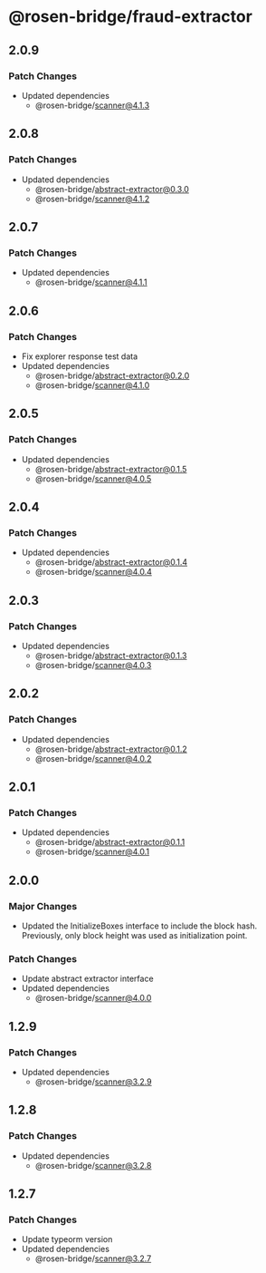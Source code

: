 # @rosen-bridge/fraud-extractor

## 2.0.9

### Patch Changes

- Updated dependencies
  - @rosen-bridge/scanner@4.1.3

## 2.0.8

### Patch Changes

- Updated dependencies
  - @rosen-bridge/abstract-extractor@0.3.0
  - @rosen-bridge/scanner@4.1.2

## 2.0.7

### Patch Changes

- Updated dependencies
  - @rosen-bridge/scanner@4.1.1

## 2.0.6

### Patch Changes

- Fix explorer response test data
- Updated dependencies
  - @rosen-bridge/abstract-extractor@0.2.0
  - @rosen-bridge/scanner@4.1.0

## 2.0.5

### Patch Changes

- Updated dependencies
  - @rosen-bridge/abstract-extractor@0.1.5
  - @rosen-bridge/scanner@4.0.5

## 2.0.4

### Patch Changes

- Updated dependencies
  - @rosen-bridge/abstract-extractor@0.1.4
  - @rosen-bridge/scanner@4.0.4

## 2.0.3

### Patch Changes

- Updated dependencies
  - @rosen-bridge/abstract-extractor@0.1.3
  - @rosen-bridge/scanner@4.0.3

## 2.0.2

### Patch Changes

- Updated dependencies
  - @rosen-bridge/abstract-extractor@0.1.2
  - @rosen-bridge/scanner@4.0.2

## 2.0.1

### Patch Changes

- Updated dependencies
  - @rosen-bridge/abstract-extractor@0.1.1
  - @rosen-bridge/scanner@4.0.1

## 2.0.0

### Major Changes

- Updated the InitializeBoxes interface to include the block hash. Previously, only block height was used as initialization point.

### Patch Changes

- Update abstract extractor interface
- Updated dependencies
  - @rosen-bridge/scanner@4.0.0

## 1.2.9

### Patch Changes

- Updated dependencies
  - @rosen-bridge/scanner@3.2.9

## 1.2.8

### Patch Changes

- Updated dependencies
  - @rosen-bridge/scanner@3.2.8

## 1.2.7

### Patch Changes

- Update typeorm version
- Updated dependencies
  - @rosen-bridge/scanner@3.2.7
